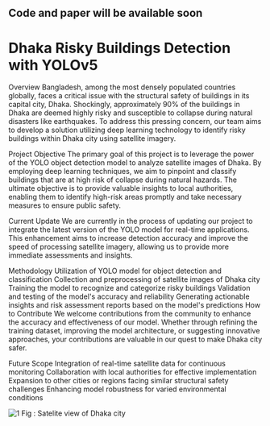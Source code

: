 ## Code and paper will be available soon
# Dhaka Risky Buildings Detection with YOLOv5

Overview
Bangladesh, among the most densely populated countries globally, faces a critical issue with the structural safety of buildings in its capital city, Dhaka. Shockingly, approximately 90% of the buildings in Dhaka are deemed highly risky and susceptible to collapse during natural disasters like earthquakes. To address this pressing concern, our team aims to develop a solution utilizing deep learning technology to identify risky buildings within Dhaka city using satellite imagery.

Project Objective
The primary goal of this project is to leverage the power of the YOLO object detection model to analyze satellite images of Dhaka. By employing deep learning techniques, we aim to pinpoint and classify buildings that are at high risk of collapse during natural hazards. The ultimate objective is to provide valuable insights to local authorities, enabling them to identify high-risk areas promptly and take necessary measures to ensure public safety.

Current Update
We are currently in the process of updating our project to integrate the latest version of the YOLO model for real-time applications. This enhancement aims to increase detection accuracy and improve the speed of processing satellite imagery, allowing us to provide more immediate assessments and insights.

Methodology
Utilization of YOLO model for object detection and classification
Collection and preprocessing of satellite images of Dhaka city
Training the model to recognize and categorize risky buildings
Validation and testing of the model's accuracy and reliability
Generating actionable insights and risk assessment reports based on the model's predictions
How to Contribute
We welcome contributions from the community to enhance the accuracy and effectiveness of our model. Whether through refining the training dataset, improving the model architecture, or suggesting innovative approaches, your contributions are valuable in our quest to make Dhaka city safer.

Future Scope
Integration of real-time satellite data for continuous monitoring
Collaboration with local authorities for effective implementation
Expansion to other cities or regions facing similar structural safety challenges
Enhancing model robustness for varied environmental conditions



![1](https://user-images.githubusercontent.com/33355278/152190221-7811f7a2-9bd6-494d-8f05-a757b2456c57.jpg)
                     Fig : Satelite view of Dhaka city 
